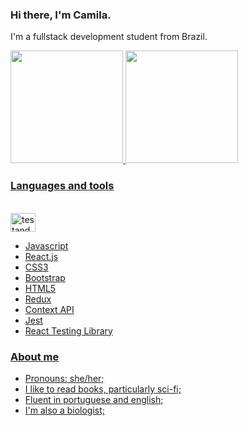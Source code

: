 ### Hi there, I'm Camila. 

I'm a fullstack development student from Brazil.

<div>
  <a href="https://github.com/rafaballerini">
  <img height="180em" src="https://github-readme-stats.vercel.app/api?username=camila-mp&show_icons=true&theme=ocean_dark&include_all_commits=true&count_private=true"/>
  <img height="180em" src="https://github-readme-stats.vercel.app/api/top-langs/?username=camila-mp&layout=compact&langs_count=7&theme=ocean_dark"/>
</div>

### Languages and tools
<br>
<img align="center" height="30" width="40" alt="testando" src='https://cdn.jsdelivr.net/gh/devicons/devicon/icons/devicon/javascript-original.svg' />
  
- Javascript
- React.js
- CSS3
- Bootstrap
- HTML5
- Redux
- Context API
- Jest
- React Testing Library

### About me

- Pronouns: she/her;
- I like to read books, particularly sci-fi; 
- Fluent in portuguese and english;
- I'm also a biologist;

